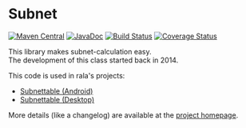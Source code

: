 # Subnet

[![Maven Central](https://maven-badges.herokuapp.com/maven-central/io.rala/subnet/badge.svg)](https://maven-badges.herokuapp.com/maven-central/io.rala/subnet)
[![JavaDoc](https://javadoc.io/badge2/io.rala/subnet/javadoc.svg)](https://javadoc.io/doc/io.rala/subnet)
[![Build Status](https://dl.circleci.com/status-badge/img/gh/rala72/subnet/tree/master.svg?style=shield)](https://dl.circleci.com/status-badge/redirect/gh/rala72/subnet/tree/master)
[![Coverage Status](https://coveralls.io/repos/github/rala72/subnet/badge.svg?branch=master)](https://coveralls.io/github/rala72/subnet?branch=master)

This library makes subnet-calculation easy.  
The development of this class started back in 2014.

This code is used in rala's projects:

* [Subnettable (Android)](http://www.rala.io/app/subnettable)
* [Subnettable (Desktop)](http://www.rala.io/programs/subnettable)

More details (like a changelog) are available at the [project homepage](http://www.rala.io/library/subnet).
